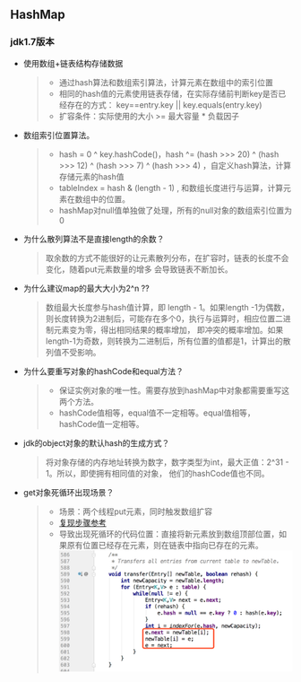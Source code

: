 ## HashMap
### jdk1.7版本
* 使用数组+链表结构存储数据
    > * 通过hash算法和数组索引算法，计算元素在数组中的索引位置
    > * 相同的hash值的元素使用链表存储，在实际存储前判断key是否已经存在的方式： key==entry.key || key.equals(entry.key)
    > * 扩容条件：实际使用的大小 >= 最大容量 * 负载因子
    
* 数组索引位置算法。
    > * hash = 0 ^ key.hashCode()，hash ^= (hash >>> 20) ^ (hash >>> 12) ^ (hash >>> 7) ^ (hash >>> 4) ，自定义hash算法，计算存储元素的hash值
    > * tableIndex = hash & (length - 1) , 和数组长度进行与运算，计算元素在数组中的位置。
    > * hashMap对null值单独做了处理，所有的null对象的数组索引位置为0

* 为什么散列算法不是直接length的余数？
    > 取余数的方式不能很好的让元素散列分布，在扩容时，链表的长度不会变化，随着put元素数量的增多
会导致链表不断加长。

* 为什么建议map的最大大小为2^n ?? 
    > 数组最大长度参与hash值计算，即 length - 1。如果length -1为偶数，
则长度转换为2进制后，可能存在多个0，执行与运算时，相应位置二进制元素变为零，得出相同结果的概率增加，
即冲突的概率增加。如果length-1为奇数，则转换为二进制后，所有位置的值都是1，计算出的散列值不受影响。

* 为什么要重写对象的hashCode和equal方法？
    > * 保证实例对象的唯一性。需要存放到hashMap中对象都需要重写这两个方法。
    > * hashCode值相等，equal值不一定相等。equal值相等，hashCode值一定相等。

* jdk的object对象的默认hash的生成方式？
    > 将对象存储的内存地址转换为数字，数字类型为int，最大正值：2^31 - 1。所以，即使拥有相同值的对象，
他们的hashCode值也不同。

* get对象死循环出现场景？
    > * 场景：两个线程put元素，同时触发数组扩容
    > * [复现步骤参考](https://blog.csdn.net/xuefeng0707/article/details/40797085)
    > * 导致出现死循环的代码位置：直接将新元素放到数组顶部位置，如果原有位置已经存在元素，则在链表中指向已存在的元素。![没有判重](../assets/hashmap_tranfer.png)
